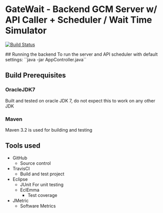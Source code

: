 # GateWait - Backend GCM  Server w/ API Caller + Scheduler / Wait Time Simulator
[![Build Status](https://travis-ci.org/cmboult/GateWait.svg?branch=master)](https://travis-ci.org/cmboult/GateWait)

</a>
## Running the backend
To run the server and API scheduler with default settings:
``java -jar AppController.java``

## Build Prerequisites
### OracleJDK7
Built and tested on oracle JDK 7, do not expect this to work on any other JDK
### Maven
Maven 3.2 is used for building and testing

## Tools used
- GitHub
	- Source control
- TravisCI 
	- Build and test project
- Eclipse 
	- JUnit
		For unit testing
	- EclEmma
		- Test coverage
- JMetric
	- Software Metrics
